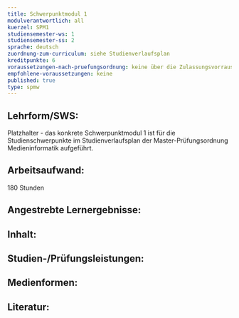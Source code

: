 ```yaml
---
title: Schwerpunktmodul 1
modulverantwortlich: all
kuerzel: SPM1
studiensemester-ws: 1
studiensemester-ss: 2
sprache: deutsch
zuordnung-zum-curriculum: siehe Studienverlaufsplan
kreditpunkte: 6
voraussetzungen-nach-pruefungsordnung: keine über die Zulassungsvorrausetzungen zum Studium hinausgehenden
empfohlene-voraussetzungen: keine
published: true
type: spmw
---
```



## Lehrform/SWS:
Platzhalter - das konkrete Schwerpunktmodul 1 ist für die Studienschwerpunkte im Studienverlaufsplan der Master-Prüfungsordnung Medieninformatik aufgeführt.

## Arbeitsaufwand:
180 Stunden

## Angestrebte Lernergebnisse:

## Inhalt:

## Studien-/Prüfungsleistungen:

## Medienformen:

## Literatur:

